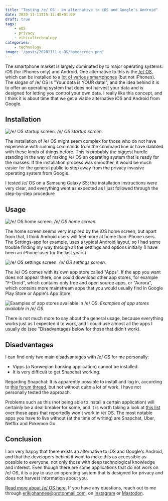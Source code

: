 ```yaml
---
title: "Testing /e/ OS - an alternative to iOS and Google's Android"
date: 2020-11-11T15:12:48+01:00
draft: true
tags:
    - eOS
    - privacy
    - ethicaltechnology
categories:
    - technology
image: "/posts/20201111-e-OS/homescreen.png"
---
```


The smartphone market is largely dominated by to major operating systems: iOS
(for iPhones only) and Android. One alternative to this is the [/e/
OS](https://e.foundation/), which can be installed to a [lot of various
smartphones](https://doc.e.foundation/devices/) (but not iPhones). The slogan
of /e/ OS is "Your data is YOUR data!", and the idea behind it is to offer an
operating system that does not harvest your data and is designed for letting
you control your own data. I really like this concept, and I think it is about
time that we get a viable alternative iOS and Android from Google.

## Installation

![/e/ OS startup screen.](/posts/20201111-e-OS/phone.png)
*/e/ OS startup screen.*

The installation of /e/ OS might seem complex for those who do not have
experience with running commands from the command line or have dabbled with
these kinds of things before. This is probably the biggest hurdle standing in
the way of making /e/ OS an operating system that is ready for the masses. If
the installation process was smoother, it would be much easier for the general
public to step away from the privacy invasive operating system from Google. 

I tested /e/ OS on a Samsung Galaxy S5; the installation instructions were
very clear, and everything went as expected as I just followed through the
step-by-step procedure

## Usage

![/e/ OS home screen.](/posts/20201111-e-OS/homescreen.png)
*/e/ OS home screen.*

The home screen seems very inspired by the iOS home screen, but apart from
that, I think Android users will feel more at home than iPhone users. The
Settings-app for example, uses a typical Android layout, so I had some trouble
finding my way through all the settings and options initially (I have been an
iPhone-user for the last years) 

![/e/ OS settings screen.](/posts/20201111-e-OS/settingsscreen.png)
*/e/ OS settings screen.*

The /e/ OS comes with its own app store called "Apps". If the app you want does
not appear there, one could download other app stores, for example "F-Droid",
which contains only free and open source apps, or "Aurora", which contains more
mainstream apps that you would usually find in Google Play Store or Apple's App
Store.

![Examples of app stores available in /e/ OS.](/posts/20201110-e-OS/appstores.png)
*Examples of app stores available in /e/ OS.*

There is not much more to say about the general usage, because everything works
just as I expected it to work, and I could use almost all the apps I usually do
(see "Disadvantages below for those that didn't work).

## Disadvantages

I can find only two main disadvantages with /e/ OS for me personally:

- Vipps (a Norwegian banking application) cannot be installed.
- It is very difficult to get Snapchat working.

Regarding Snapchat: It is apparently possible to install and log in, according
to [this forum
thread](https://community.e.foundation/t/impossible-to-log-in-snapchat/5445/11),
but not without quite a lot of work. I have not personally tested the approach.

Problems such as this (not being able to install a certain application) will
certainly be a deal breaker for some, and it is worth taking a look at [this
list](https://community.e.foundation/t/editable-list-of-apps-that-work-or-do-not-work-with-microg/21151)
over those apps that reportedly won't work in /e/ OS. The most notable apps
you have to live without (at the time of writing) are Snapchat, Uber, Netflix
and Pokemon Go.

## Conclusion

I am very happy that there exists an alternative to iOS and Google's
Android, and that the developers behind it want to make this as accessible as
possible to everyone, not only those with deep technological knowledge and
interest. Even though there are some applications that do not work on /e/ OS,
it is a joy to use an operating system that is designed for privacy and does
not harvest information about you.

[Read more about /e/ OS here.](https://e.foundation/about-e/) If you have any
questions, reach out to me through
[erikjohannes@protonmail.com](mailto:erikjohannes@protonmail.com), on
[Instagram](https://instagram.com/erikjohannes.husom) or
[Mastodon](https://mastodon.social/@erikjohannes).
